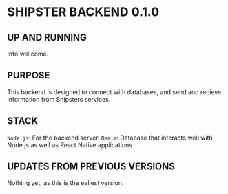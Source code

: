 # SHIPSTER BACKEND 0.1.0


## UP AND RUNNING

Info will come.

## PURPOSE

This backend is designed to connect with databases, and send and recieve information from Shipsters services.

## STACK

`Node.js`: For the backend server.
`Realm`: Database that interacts well with Node.js as well as React Native applications

## UPDATES FROM PREVIOUS VERSIONS

Nothing yet, as this is the ealiest version.

